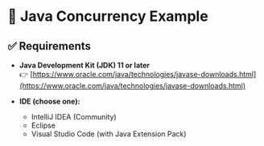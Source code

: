 # 🔐 Java Concurrency Example

## ✅ Requirements

- **Java Development Kit (JDK) 11 or later**  
  👉 [https://www.oracle.com/java/technologies/javase-downloads.html](https://www.oracle.com/java/technologies/javase-downloads.html)

- **IDE (choose one):**
  - IntelliJ IDEA (Community)
  - Eclipse
  - Visual Studio Code (with Java Extension Pack)

